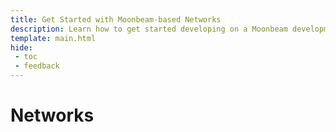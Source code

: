 ```yaml
---
title: Get Started with Moonbeam-based Networks
description: Learn how to get started developing on a Moonbeam development node, the Moonbase Alpha TestNet, Moonriver, Moonbeam, or Boba Layer 2.
template: main.html
hide: 
 - toc
 - feedback
---
```


<h1 class='subsection-title'>Networks</h1>
<div class='subsection-wrapper'></div>